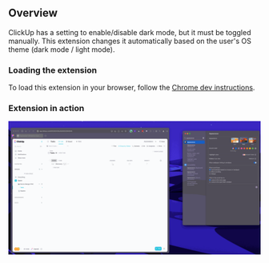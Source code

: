 ## Overview

ClickUp has a setting to enable/disable dark mode, but it must be toggled manually. This extension changes it automatically based on the user's OS theme (dark mode / light mode).

### Loading the extension
To load this extension in your browser, follow the [Chrome dev instructions](https://developer.chrome.com/docs/extensions/mv3/getstarted/development-basics/#load-unpacked).

### Extension in action
![screenshot](./images/clickup-auto-dark-mode.gif)
